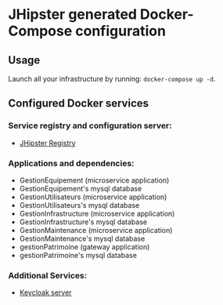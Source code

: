 # JHipster generated Docker-Compose configuration

## Usage

Launch all your infrastructure by running: `docker-compose up -d`.

## Configured Docker services

### Service registry and configuration server:

- [JHipster Registry](http://localhost:8761)

### Applications and dependencies:

- GestionEquipement (microservice application)
- GestionEquipement's mysql database
- GestionUtilisateurs (microservice application)
- GestionUtilisateurs's mysql database
- GestionInfrastructure (microservice application)
- GestionInfrastructure's mysql database
- GestionMaintenance (microservice application)
- GestionMaintenance's mysql database
- gestionPatrimoine (gateway application)
- gestionPatrimoine's mysql database

### Additional Services:

- [Keycloak server](http://localhost:9080)
